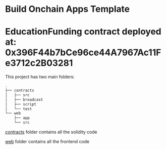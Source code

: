 # Build Onchain Apps Template

# EducationFunding contract deployed at: 0x396F44b7bCe96ce44A7967Ac11Fe3712c2B03281

This project has two main folders:

```bash
.
├── contracts
│   ├── src
│   ├── broadcast
│   ├── script
│   └── test
└── web
    ├── app
    └── src
```

[contracts](/contracts/README.md) folder contains all the solidity code

[web](/web/README.md) folder contains all the frontend code
